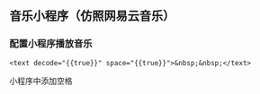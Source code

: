 ## 音乐小程序（仿照网易云音乐）

### 配置小程序播放音乐

```$xslt
<text decode="{{true}}" space="{{true}}">&nbsp;&nbsp;</text>
```
小程序中添加空格